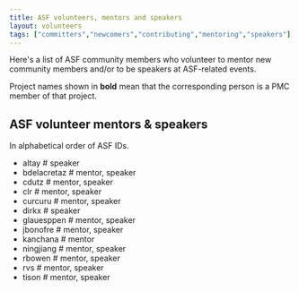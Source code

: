 ```yaml
---
title: ASF volunteers, mentors and speakers
layout: volunteers
tags: ["committers","newcomers","contributing","mentoring","speakers"]
---
```


Here's a list of ASF community members who volunteer to mentor new community members
and/or to be speakers at ASF-related events.

Project names shown in <strong>bold</strong> mean that the corresponding person
is a PMC member of that project.

## ASF volunteer mentors & speakers

In alphabetical order of ASF IDs.

<!--
To add your name to this list, use the same
format as other entries and keep the list sorted
alphabetically by ASF username.

You can add additional data such as your personal
website URL, languages spoken, location etc.
to the /static/data/people.json file

This data is combined with public ASF info found under
https://whimsy.apache.org/public/public_ldap_projects.json ,
by a Web Component loaded for this page.
-->

* altay # speaker
* bdelacretaz # mentor, speaker
* cdutz # mentor, speaker
* clr # mentor, speaker
* curcuru # mentor, speaker
* dirkx # speaker
* glauesppen # mentor, speaker
* jbonofre # mentor, speaker
* kanchana # mentor
* ningjiang # mentor, speaker
* rbowen # mentor, speaker
* rvs # mentor, speaker
* tison # mentor, speaker
